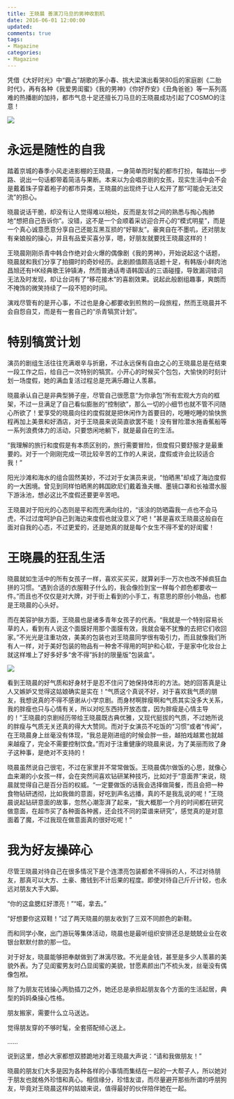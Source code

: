 ```yaml
---
title: 王晓晨 善演刀马旦的男神收割机
date: 2016-06-01 12:00:00
updated:
comments: true
tags:
- Magazine
categories:
- Magazine
---
```


凭借《大好时光》中“霸占”胡歌的茅小春、挑大梁演出看哭80后的家庭剧《二胎时代》，再有各种《我爱男闺蜜》《我的男神》《你好乔安》《丑角爸爸》等一系列高难的热播剧的加持，都市气息十足还擅长刀马旦的王晓晨成功引起了COSMO的注意！

<!--more-->

![](/img/magazine/020/024-001.jpeg)

# 永远是随性的自我

踏着京城的春季小风走进影棚的王晓晨，一身简单而时髦的都市打扮，每踏出一步路、说出一句话都带着简洁与果断。本来以为会唱京剧的女孩，现实生活中会不会是戴着珠子穿着袍子的都市异类，王晓晨的出现终于让人松开了那“可能会无法交流”的担心。

晓晨说话干脆，却没有让人觉得难以相处，反而是友邻之间的熟悉与掏心掏肺地“想把自己告诉你”。没错，这不是一个会顺着采访迎合开心的“模式明星”，而是一个真心诚意愿意分享自己还能互黑互损的“好聊友”。豪爽自在不墨叽，还对朋友有亲娘般的操心，并且有品爱买喜分享，嗯，好朋友就要找王晓晨这样的！

王晓晨刚刚杀青中韩合作绝对会火爆的偶像剧《我的男神》，开始说起这个话题，晓晨就和我们分享了拍摄时的奇妙经历。此剧颜值颇高话题十足，有韩版小鲜肉池昌旭还有HK经典歌王钟镇涛，然而普通话粤语韩国话的三语碰撞，导致漏词错词无法及时发现，却让台词有了“移花接木”的喜剧效果。说起此般剧组趣事，爽朗而不掩饰的微笑持续了一段不短的时间。

演戏尽管有的是开心事，不过也是身心都要收到煎熬的一段旅程，然而王晓晨并不会自怨自艾，而是有一套自己的“杀青犒赏计划”。

# 特别犒赏计划

演员的剧组生活往往充满艰辛与折磨，不过永远保有自由之心的王晓晨总是在结束一段工作之后，给自己一次特别的犒赏。小开心的时候买个包包，大愉快的时刻计划一场度假，她的满血复活过程总是充满乐趣让人羡慕。

晓晨承认自己是非典型狮子座，尽管自己很愿意“为你承包”所有宏观大方向的框架，不过一旦满足了自己看似膨胀的“控制欲”，那么一切的小细节也就不管不问随心所欲了！爱享受的晓晨向往的度假就是把休闲作为首要目的，吃睡吃睡的愉快旅程再加上美景和好酒店，对于王晓晨来说简直欲罢不能！没有冒险潜水拖香蕉船等一系列浪费体力的活动，只要悠闲地躺下，就是最自在的生活。

“我理解的旅行和度假是有本质区别的，旅行需要冒险，但度假只要舒服才是最重要的。对于一个刚刚完成一项比较辛苦的工作的人来说，度假或许会比较适合我！”

阳光沙滩和海水的组合固然美妙，不过对于女演员来说，“怕晒黑”却成了海边度假的一大困境。曾见到同样怕晒黑的韩国欧尼们戴着渔夫帽、墨镜口罩和长袖潜水服下游泳池，想必这比不度假还要更辛苦吧。

王晓晨对于阳光的心态则是平和而充满向往的，“该涂的防晒霜我一点也不会马虎，不过过度呵护自己到海边来度假也就没意义了吧！”甚是喜欢王晓晨这般自在面对自我的心态，不过更爱的，还是她真的就是每个女生不得不爱的好闺蜜！

# 王晓晨的狂乱生活

晓晨就如生活中的所有女孩子一样，喜欢买买买，就算剁手一万次也改不掉疯狂血拼的习惯。“遇到合适的衣服鞋子什么的，我会像捡到宝一样每个颜色都要收一件。”而且也不仅仅是对大牌，对于街上看到的小手工，有意思的原创小物品，也都是王晓晨的心头好。

而在美容护肤方面，王晓晨也是诸多青年女孩子的代表。“我就是一个特别容易长草的人，看到有人说这个面膜好用那个面膜有效，我就会毫不犹豫的去把它们收回家。”不光光是注重功效，美美的包装也对王晓晨同学很有吸引力，而且就像我们所有人一样，对于美好包装的物品有一种舍不得用的呵护和心软，于是家中化妆台上就这样堆上了好多好多“舍不得”拆封的限量版”包装盒”。

![](/img/magazine/020/024-003.jpeg)

看到王晓晨的好气质和好身材于是忍不住问了她保持体形的方法。她的回答真是让人又嫉妒又觉得这姑娘确实是实在！“气质这个真说不好，对于喜欢我气质的朋友，我想说真的不得不感谢从小学京剧。而身材啊胖瘦啊和气质其实没多大关系，我的胖瘦也只与心情有关，所以对吃东西持开放态度，因为胖瘦是心情主导的！”王晓晨的京剧经历带给王晓晨既古典优雅，又现代挺拔的气质，不过她所说的胖瘦与气质无关还真的得大大赞同。而对于女演员不吃饭的“习惯”或者“传闻”，在王晓晨身上丝毫没有体现，“我总是刚进组的时候会胖一些，越拍戏越累也就越来越瘦了，完全不需要控制饮食。”而对于注重健康的晓晨来说，为了美丽而败了身子这种事，是绝对不支持的！

晓晨虽然说自己很宅，不过在家里并不常常做饭。王晓晨偶尔做饭的心思，就像心血来潮的小女孩一样，会在突然间喜欢钻研某种技巧，比如对于“意面界”来说，晓晨就觉得自己是百分百的权威。“一定要做饭的话我会选择做简餐，而且会把一种食物钻研透彻，比如我做的意面，好吃到声名远播，真的不是我乱说的呢！”王晓晨说起钻研意面的故事，忽然心潮澎湃了起来，“我大概那一个月的时间都在研究做意面，在超市买了各种面各种酱，还会找不同的菜谱来研究”，感觉真的是对意面着了魔，不过我现在做意面真的很好吃呢！”

# 我为好友操碎心

尽管王晓晨对待自己在很多情况下是个连漂亮包装都舍不得拆的人，不过对待朋友，那真可以大方、土豪、撒钱到不计后果的程度。即使对待自己斤斤计较，也永远对朋友大手大脚。

“你的这盒腮红好漂亮！”“喏，拿去。”

“好想要你这双鞋！”过了两天晓晨的朋友收到了三双不同颜色的新鞋。

而和同学小聚，出门游玩等集体活动，晓晨也是最听组织安排还总是兢兢业业在收银台默默付款的那一位。

对于好友，晓晨能够把奉献做到了淋漓尽致。不光是金钱，甚至是多少人羡慕的美貌外表。为了见闺蜜男友时凸显闺蜜的美貌，甘愿素颜出门不梳头发，丝毫没有偶像包袱。

除了为朋友花钱操心两肋插刀之外，她还总是承担起朋友各个方面的生活起居，典型的妈妈桑操心性格。

朋友搬家，需要什么立马送达。

觉得朋友穿的不够时髦，全套搭配倾心送上。

......

说到这里，想必大家都想双膝跪地对着王晓晨大声说：“请和我做朋友！”

晓晨的朋友们大多是因为各种各样的小事情而集结在一起的一大帮子人，所以她对于朋友也就格外珍惜和真心。相信缘分，珍惜友谊，而尽量避开那些所谓的呼朋狗友，毕竟对王晓晨这样的姑娘来说，值得最好的伙伴陪伴她在一起。
